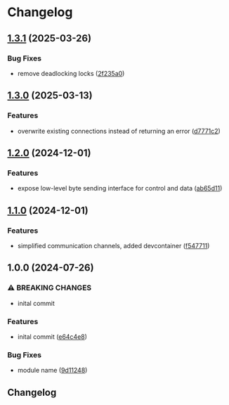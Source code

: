 # Changelog

## [1.3.1](https://github.com/VU-ASE/roverrtc/compare/v1.3.0...v1.3.1) (2025-03-26)


### Bug Fixes

* remove deadlocking locks ([2f235a0](https://github.com/VU-ASE/roverrtc/commit/2f235a08037c6f0839709d684898ee4d299851a1))

## [1.3.0](https://github.com/VU-ASE/roverrtc/compare/v1.2.0...v1.3.0) (2025-03-13)


### Features

* overwrite existing connections instead of returning an error ([d7771c2](https://github.com/VU-ASE/roverrtc/commit/d7771c24708aaf5b38176c0759aa8d329dfdba4c))

## [1.2.0](https://github.com/VU-ASE/roverrtc/compare/v1.1.0...v1.2.0) (2024-12-01)


### Features

* expose low-level byte sending interface for control and data ([ab65d11](https://github.com/VU-ASE/roverrtc/commit/ab65d11096c52c30d31d5535d0f112e87eb1db26))

## [1.1.0](https://github.com/VU-ASE/roverrtc/compare/v1.0.0...v1.1.0) (2024-12-01)


### Features

* simplified communication channels, added devcontainer ([f547711](https://github.com/VU-ASE/roverrtc/commit/f5477113be4d1fcbec469aed41dff01fef8468b1))

## 1.0.0 (2024-07-26)


### ⚠ BREAKING CHANGES

* inital commit

### Features

* inital commit ([e64c4e8](https://github.com/VU-ASE/roverrtc/commit/e64c4e8d9af4319dc611fbac8cffd2c0612de5ce))


### Bug Fixes

* module name ([9d11248](https://github.com/VU-ASE/roverrtc/commit/9d11248927ce288f058c1ea27b0d99ce57cd5cee))

## Changelog

